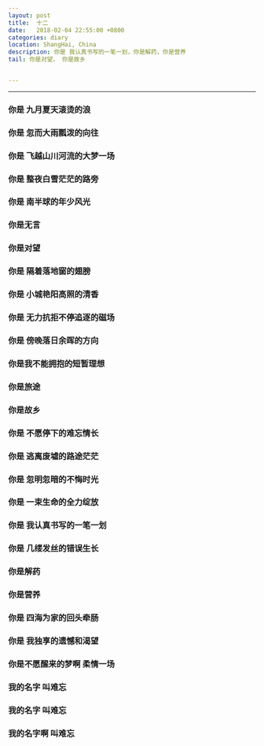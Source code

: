 ```yaml
---
layout: post
title:  十二
date:   2018-02-04 22:55:00 +0800
categories: diary
location: ShangHai, China
description: 你是 我认真书写的一笔一划，你是解药，你是营养
tail: 你是对望， 你是故乡


---
```

---


### 你是 九月夏天滚烫的浪
### 你是 忽而大雨瓢泼的向往
### 你是 飞越山川河流的大梦一场
### 你是 整夜白雪茫茫的路旁
### 你是 南半球的年少风光
### 你是无言
### 你是对望
### 你是 隔着落地窗的翅膀
### 你是 小城艳阳高照的清香
### 你是 无力抗拒不停追逐的磁场
### 你是 傍晚落日余晖的方向
### 你是我不能拥抱的短暂理想
### 你是旅途
### 你是故乡
### 你是 不愿停下的难忘情长
### 你是 逃离废墟的路途茫茫
### 你是 忽明忽暗的不悔时光
### 你是 一束生命的全力绽放
### 你是 我认真书写的一笔一划
### 你是 几缕发丝的错误生长
### 你是解药
### 你是营养
### 你是 四海为家的回头牵肠
### 你是 我独享的遗憾和渴望
### 你是不愿醒来的梦啊 柔情一场
### 我的名字 叫难忘
### 我的名字 叫难忘
### 我的名字啊 叫难忘